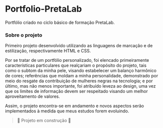 # Portfolio-PretaLab
Portfólio criado no ciclo básico de formação PretaLab.

### Sobre o projeto
Primeiro projeto desenvolvido utilizando as linguagens de marcação e de estilização, respectivamente HTML e CSS.

Por se tratar de um portfólio personalizado, foi elencado primeiramente características particulares que realçariam o propósito do projeto, tais como o subtom da minha pele, visando estabelecer um balanço harmônico de cores; referências que moldam a minha personalidade, demonstrado por meio do resgate da contribuição de mulheres negras na tecnologia; e por último, mas não menos importante, foi atribuído leveza ao design, uma vez que os limites de informação devem ser respeitado visando um melhor aproveitamento de valores.

Assim, o projeto encontra-se em andamento e novos aspectos serão implementados à medida que meus estudos forem evoluindo.
> :construction: Projeto em construção :construction:
